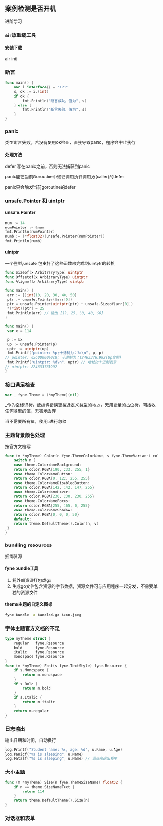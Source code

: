 

## 案例检测是否开机
进阶学习

### air热重载工具

#### 安装下载

air init

### 断言 

```go
func main() {
	var i interface{} = "123"
	s, ok := i.(int)
	if ok {
		fmt.Println("断言成功，值为", s)
	} else {
		fmt.Println("断言失败，值为", s)
	}
}
```

### panic 
类型断言失败，若没有使用ok检查，直接导致panic，程序会中止执行

#### 处理方法
defer 写在panic之前，否则无法捕获到panic

panic能在当前Goroutine中递归调用执行调用方(caller)的defer

panic只会触发当前goroutine的defer

### unsafe.Pointer 和 uintptr

#### unsafe.Pointer
```go
num := 14
numPointer := &num
fmt.Println(numPointer)
numb := (*float32)(unsafe.Pointer(numPointer))
fmt.Println(numb)
```

#### uintptr
一个整型,unsafe 包支持了这些函数来完成到uintptr的转换
```go
func Sizeof(x ArbitraryType) uintptr
func Offsetof(x ArbitraryType) uintptr
func Alignof(x ArbitraryType) uintptr
```

```go
func main() {
 arr := []int{10, 20, 30, 40, 50}
 ptr := unsafe.Pointer(&arr[0])
 ptr = unsafe.Pointer(uintptr(ptr) + unsafe.Sizeof(arr[0]))
 *(*int)(ptr) = 25
 fmt.Println(arr) // 输出 [10, 25, 30, 40, 50]
}
```

```go
func main() {
 var x = 114

 p := &x
 up := unsafe.Pointer(p) 
 uptr := uintptr(up)   
 fmt.Printf("pointer: %p;十进制为：%d\n", p, p)
// pointer: 0xc00000a0c8; 十进制为：824633761992(Up案例)
 fmt.Printf("uintptr: %d\n", uptr) // 地址的十进制表示
// uintptr: 824633761992
}
```

### 接口满足检查
```go
var _ fyne.Theme = (*myTheme)(nil)
```
_作为空标识符，使编译错误更接近定义类型的地方，无用变量的占位符，可接收任何类型的值，无害地丢弃

当不需要所有值，使用_进行忽略

### 主题背景颜色处理
按官方文档写
```go
func (m *myTheme) Color(n fyne.ThemeColorName, v fyne.ThemeVariant) color.Color {
	switch n {
	case theme.ColorNameBackground:
	return color.RGBA{190, 233, 255, 1}
	case theme.ColorNameButton:
	return color.RGBA{0, 122, 255, 255}
	case theme.ColorNameDisabledButton:
	return color.RGBA{142, 142, 147, 255}
	case theme.ColorNameHover:
	return color.RGBA{230, 230, 230, 255}
	case theme.ColorNameFocus:
	return color.RGBA{255, 165, 0, 255}
	case theme.ColorNameShadow:
	return color.RGBA{0, 0, 0, 50}
	default:
	return theme.DefaultTheme().Color(n, v)
 }
}
```

### bundling resources
捆绑资源
#### fyne bundle工具
1. 将外部资源打包成go
2. 生成go文件包含资源的字节数据，资源文件可与应用程序一起分发，不需要单独的资源文件

#### theme主题的自定义图标
```sh
fyne bundle -o bundled.go icon.jpeg
```

### 字体主题官方文档的不足
```go
type myTheme struct {
    regular   fyne.Resource
    bold      fyne.Resource
    italic    fyne.Resource
    monospace fyne.Resource
}
func (m *myTheme) Font(s fyne.TextStyle) fyne.Resource {
    if s.Monospace {
        return m.monospace
    }
    if s.Bold {
        return m.bold
    }
    if s.Italic {
        return m.italic
    }
    return m.regular
}
```

### 日志输出
输出日期和时间，自动换行

```go
log.Printf("Student name: %s, age: %d", u.Name, u.Age)
log.Panicf("%s is sleeping", u.Name)
log.Fatalf("%s is sleeping", u.Name) // 调用完退出程序
```

### 大小主题
```go
func (m *myTheme) Size(n fyne.ThemeSizeName) float32 {
	if n == theme.SizeNameText {
		return 114
	}
	return theme.DefaultTheme().Size(n)
}
```

### 对话框和表单
